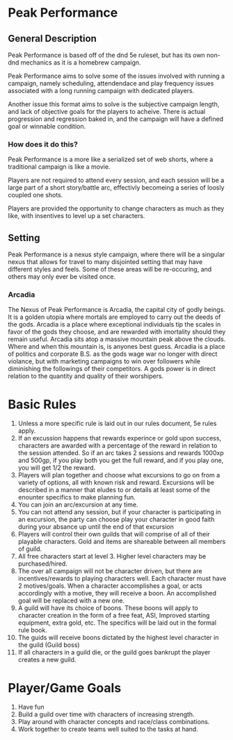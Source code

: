 # Peak Performance

## General Description

Peak Performance is based off of the dnd 5e ruleset, but has its own non-dnd mechanics as it is a homebrew campaign. 

Peak Performance aims to solve some of the issues involved with running a campaign, namely scheduling, attendendace and play frequency issues associated with a long running campaign with dedicated players.

Another issue this format aims to solve is the subjective campaign length, and lack of objective goals for the players to acheive. There is actual progression and regression baked in, and the campaign will have a defined goal or winnable condition.

### How does it do this?

Peak Performance is a more like a serialized set of web shorts, where a traditional campaign is like a movie.

Players are not required to attend every session, and each session will be a large part of a short story/battle arc, effectivly becomeing a series of loosly coupled one shots. 

Players are provided the opportunity to change characters as much as they like, with insentives to level up a set characters.
    
## Setting

Peak Performance is a nexus style campaign, where there will be a singular nexus that allows for travel to many disjointed setting that may have different styles and feels. Some of these areas will be re-occuring, and others may only ever be visited once.

### Arcadia

The Nexus of Peak Performance is Arcadia, the capital city of godly beings. It is a golden utopia where mortals are employed to carry out the deeds of the gods. Arcadia is a place where exceptional individuals tip the scales in favor of the gods they choose, and are rewarded with imortality should they remain useful. Arcadia sits atop a massive mountain peak above the clouds. Where and when this mountain is, is anyones best guess. Arcadia is a place of politics and corporate B.S. as the gods wage war no longer with direct violance, but with marketing campaigns to win over followers while diminishing the followings of their competitors. A gods power is in direct relation to the quantity and quality of their worshipers.

# Basic Rules

1. Unless a more specific rule is laid out in our rules document, 5e rules apply.
2. If an excussion happens that rewards experince or gold upon success, characters are awarded with a percentage of the reward in relation to the session attended. So if an arc takes 2 sessions and rewards 1000xp and 500gp, if you play both you get the full reward, and if you play one, you will get 1/2 the reward.
3. Players will plan together and choose what excursions to go on from a variety of options, all with known risk and reward. Excursions will be described in a manner that eludes to or details at least some of the enounter specifics to make planning fun.
3. You can join an arc/excursion at any time.
4. You can not attend any session, but if your character is participating in an excursion, the party can choose play your character in good faith during your absance up until the end of that excursion
5. Players will control their own guilds that will comprise of all of their playable characters. Gold and items are shareable between all members of guild.
6. All free characters start at level 3. Higher level characters may be purchased/hired.
7. The over all campaign will not be character driven, but there are incentives/rewards to playing characters well. Each character must have 2 motives/goals. When a character accomplishes a goal, or acts accordingly with a motive, they will receive a boon. An accomplished goal will be replaced with a new one.
8. A guild will have its choice of boons. These boons will apply to character creation in the form of a free feat, ASI, Improved starting equipment, extra gold, etc. The specifics will be laid out in the formal rule book.
9. The guids will receive boons dictated by the highest level character in the guild (Guild boss)
10. If all characters in a guild die, or the guild goes bankrupt the player creates a new guild.

# Player/Game Goals
1. Have fun
2. Build a guild over time with characters of increasing strength.
3. Play around with character concepts and race/class combinations.
4. Work together to create teams well suited to the tasks at hand.